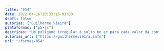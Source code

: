 ```yaml
---
title: "054"
date: 2022-04-16T20:33:15-03:00
draft: false
autorias: ["Guilherme Vieira"]
plataformas: ["p5•js"]
descricao: "Um poligono irregular é solto no ar para cada valor da contagem e vão se acumulando dentro dos limites da imagem."
autorias_url: ["https://guilhermevieira.info"]
url: "/formas/054"
---
```

